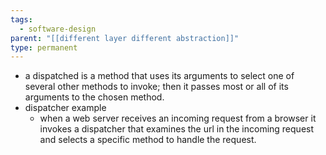 ```yaml
---
tags:
  - software-design
parent: "[[different layer different abstraction]]"
type: permanent
---
```


- a dispatched is a method that uses its arguments to select one of several other methods to invoke; then it passes most or all of its arguments to the chosen method.
- dispatcher example
	- when a web server receives an incoming request from a browser it invokes a dispatcher that examines the url in the incoming request and selects a specific method to handle the request.
